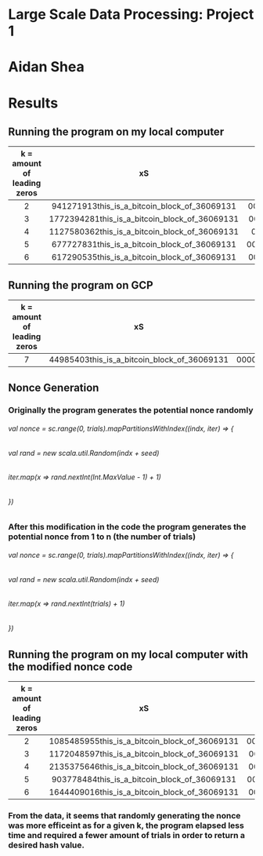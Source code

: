 # Large Scale Data Processing: Project 1
# Aidan Shea
# Results
## Running the program on my local computer
| k = amount of leading zeros          | xS                                            | Hash Value                                                       | Time Elapsed  | Number of Trials  |
| :----------------------------------: | :-------------------------------------------: | :--------------------------------------------------------------: | :-----------: | :---------------: |
| 2                                    | 941271913this_is_a_bitcoin_block_of_36069131  | 00eb4fe50c034351e7880796ed9f5b645c29f9bbf547d8821b939a94f777e543 | 2s            | 100               |  
| 3                                    | 1772394281this_is_a_bitcoin_block_of_36069131 | 0009016512b19eb0f47f51d711833dfdb5cb8f6d6da5611cee62d08f0d89ec63 | 2s            | 1000              |
| 4                                    | 1127580362this_is_a_bitcoin_block_of_36069131 | 0000557effc3c441567c23018f80ee05f9da054e2e56a1ef94be2af4b79308f2 | 2s            | 50000             |
| 5                                    | 677727831this_is_a_bitcoin_block_of_36069131  | 00000fff13501523d2df83e5990a9a620a73221a90b260384b101336154c78e2 | 4s            | 500000            |
| 6                                    | 617290535this_is_a_bitcoin_block_of_36069131  | 000000934d6e17cb0bfd5451d8ccc1251919a129f9aa9c52904bd43cfa072bf8 | 5s            | 1000000           |
## Running the program on GCP
| k = amount of leading zeros          | xS                                            | Hash Value                                                       | Time Elapsed  | Number of Trials  |
| :----------------------------------: | :-------------------------------------------: | :--------------------------------------------------------------: | :-----------: | :---------------: |
| 7                                    | 44985403this_is_a_bitcoin_block_of_36069131   | 0000000936023c0b24c6bb843daf446508ea0349c545cdda31d54ae12854ab33 | 3610s         | 1000000000        |  
## Nonce Generation
### Originally the program generates the potential nonce randomly
###### val nonce = sc.range(0, trials).mapPartitionsWithIndex((indx, iter) => {
######       val rand = new scala.util.Random(indx + seed)
######       iter.map(x => rand.nextInt(Int.MaxValue - 1) + 1)
######     })
### After this modification in the code the program generates the potential nonce from 1 to n (the number of trials)
###### val nonce = sc.range(0, trials).mapPartitionsWithIndex((indx, iter) => {
######      val rand = new scala.util.Random(indx + seed)
######      iter.map(x => rand.nextInt(trials) + 1)
######     })
## Running the program on my local computer with the modified nonce code
| k = amount of leading zeros          | xS                                            | Hash Value                                                       | Time Elapsed  | Number of Trials  |
| :----------------------------------: | :-------------------------------------------: | :--------------------------------------------------------------: | :-----------: | :---------------: |
| 2                                    | 1085485955this_is_a_bitcoin_block_of_36069131 | 000f8629ddf4892605429663101a03e5e399c3ef75d119eb469018da2e063d3c | 2s            | 500               |  
| 3                                    | 1172048597this_is_a_bitcoin_block_of_36069131 | 000483edb68cb5b0dfc94cda67745f31403c32b461fe6c23a2dbc79b8244ac2e | 2s            | 5000              |
| 4                                    | 2135375646this_is_a_bitcoin_block_of_36069131 | 0000aa75a902be99b1141ba91782a4d1a78d9f8ebc6212cd7f01a267f9aa5b72 | 2s            | 75000             |
| 5                                    | 903778484this_is_a_bitcoin_block_of_36069131  | 000008e81e5ab3a018c74e8eab7eadad33bf43cb9c57024a123d19cd1b95707e | 9s            | 1000000           |
| 6                                    | 1644409016this_is_a_bitcoin_block_of_36069131 | 0000002353b6b1505f2719af10ef82c33e0a8a21d627a2ea892383dcfa91d743 | 46s           | 25000000          |
### From the data, it seems that randomly generating the nonce was more efficeint as for a given k, the program elapsed less time and required a fewer amount of trials in order to return a desired hash value.
